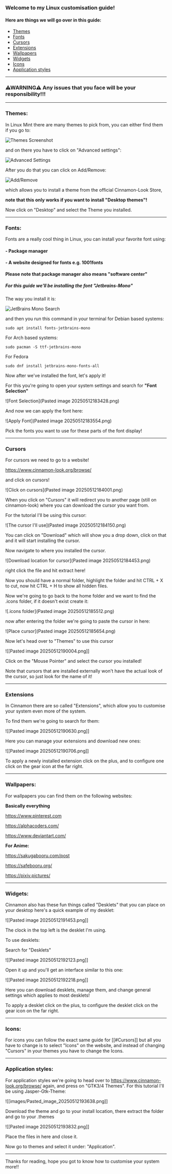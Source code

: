 ### **Welcome to my Linux customisation guide!** 

#### Here are things we will go over in this guide:
- [Themes](#themes)
- [Fonts](#fonts)
- [Cursors](#cursors)
- [Extensions](#extensions)
- [Wallpapers](#wallpapers)
- [Widgets](#widgets)
- [Icons](#icons)
- [Application styles](#application-styles)


---
###  ⚠WARNING⚠ Any issues that you face will be your responsibility!!!

---


### Themes:

In Linux Mint there are many themes to pick from, you can either find them if you go to:

![Themes Screenshot](images/Screenshot%20from%202025-05-12%2018-01-37.png)

and on there you have to click on "Advanced settings":

![Advanced Settings](images/Pasted%20image%2020250512180422.png)

After you do that you can click on Add/Remove:

![Add/Remove](images/Pasted%20image%2020250512180548.png)

which allows you to install a theme from the official Cinnamon-Look Store,

**note that this only works if you want to install "Desktop themes"!**

Now click on "Desktop" and select the Theme you installed.

---

### Fonts:

Fonts are a really cool thing in Linux, you can install your favorite font using:

#### - Package manager
#### - A website designed for fonts e.g. 1001fonts

**Please note that package manager also means "software center"**

##### For this guide we'll be installing the font "Jetbrains-Mono"

The way you install it is:

![JetBrains Mono Search](images/Pasted%20image%2020250512181213.png)


and then you run this command in your terminal for Debian based systems:

```
sudo apt install fonts-jetbrains-mono
```


For Arch based systems:

```
sudo pacman -S ttf-jetbrains-mono
```

For Fedora

```
sudo dnf install jetbrains-mono-fonts-all
```


Now after we've installed the font, let's apply it!

For this you're going to open your system settings and search for **"Font Selection"**

![Font Selection](Pasted image 20250512183428.png)


And now we can apply the font here:

![Apply Font](Pasted image 20250512183554.png)

Pick the fonts you want to use for these parts of the font display!

---

### Cursors

For cursors we need to go to a website!

https://www.cinnamon-look.org/browse/

and click on cursors!

![Click on cursors](Pasted image 20250512184001.png)

When you click on "Cursors" it will redirect you to another page (still on cinnamon-look) where you can download the cursor you want from.

For the tutorial I'll be using this cursor:

![The cursor I'll use](Pasted image 20250512184150.png)

You can click on "Download" which will show you a drop down, click on that and it will start installing the cursor.

Now navigate to where you installed the cursor.

![Download location for cursor](Pasted image 20250512184453.png)

right click the file and hit extract here!

Now you should have a normal folder, highlight the folder and hit  CTRL + X to cut, now hit
CTRL + H to show all hidden files.

Now we're going to go back to the home folder and we want to find the .icons folder, if it doesn't exist create it:

![.icons folder](Pasted image 20250512185512.png)

now after entering the folder we're going to paste the cursor in here:

![Place cursor](Pasted image 20250512185654.png)

Now let's head over to "Themes" to use this cursor

![[Pasted image 20250512190004.png]]

Click on the "Mouse Pointer" and select the cursor you installed!

Note that cursors that are installed externally won't have the actual look of the cursor, so just look for the name of it!

---

### Extensions

In Cinnamon there are so called "Extensions", which allow you to customise your system even more of the system.

To find them we're going to search for them:

![[Pasted image 20250512190630.png]]

Here you can manage your extensions and download new ones:

![[Pasted image 20250512190706.png]]

To apply a newly installed extension click on the plus, and to configure one click on the gear icon at the far right.

---

### Wallpapers:

For wallpapers you can find them on the following websites:

**Basically everything**

https://www.pinterest.com

https://alphacoders.com/

https://www.deviantart.com/

**For Anime:**

https://sakugabooru.com/post

https://safebooru.org/

https://pixiv.pictures/

---

### Widgets:

Cinnamon also has these fun things called "Desklets" that you can place on your desktop here's a quick example of my desklet:

![[Pasted image 20250512191453.png]]

The clock in the top left is the desklet I'm using.

To use desklets:

Search for "Desklets"

![[Pasted image 20250512192123.png]]

Open it up and you'll get an interface similar to this one:

![[Pasted image 20250512192218.png]]

Here you can download desklets, manage them, and change general settings which applies to most desklets!

To apply a desklet click on the plus, to configure the desklet click on the gear icon on the far right.

---

### Icons:

For icons you can follow the exact same guide for [[#Cursors]] but all you have to change is to select "Icons" on the website, and instead of changing "Cursors" in your themes you have to change the Icons.

---

### Application styles:

For application styles we're going to head over to https://www.cinnamon-look.org/browse/ again, and press on "GTK3/4 Themes".
For this tutorial I'll be using Jasper-Gtk-Theme:

![[images/Pasted_image_20250512193638.png]]

Download the theme and go to your install location, there extract the folder and go to your .themes

![[Pasted image 20250512193832.png]]

Place the files in here and close it.

Now go to themes and select it under: "Application".

---

Thanks for reading, hope you got to know how to customise your system more!!
